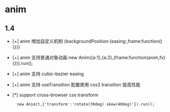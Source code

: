 # anim

## 1.4

 - [+] anim 增加自定义机制 {backgroundPosition:{easing:,frame:function(){}}}
 - [+] anim 支持普通对象动画 new Anim({a:1},{a:2},{frame:function(anim,fx){}}).run();
 - [+] anim 支持 cubic-bezier easing
 - [+] anim 支持 useTransition 配置使用 css3 transition 提高性能
 - [*] support cross-browser css transform

         new Anim(t,{'transform':'rotate(39deg) skew(40deg)'}).run();
